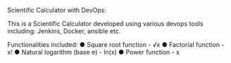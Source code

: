 Scientific Calculator with DevOps:

This is a Scientific Calculator developed using various devops tools including:
Jenkins, Docker, ansible etc.

Functionalities included:
● Square root function - √x
● Factorial function - x!
● Natural logarithm (base е) - ln(x)
● Power function - x
